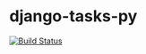 # django-tasks-py

[![Build Status](https://travis-ci.org/gudvinr/django-tasks-py.svg?branch=master)](https://travis-ci.org/gudvinr/django-tasks-py)
